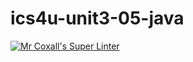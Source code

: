 # ics4u-unit3-05-java

[![Mr Coxall's Super Linter](https://github.com/dbcalitis/ics4u-unit3-05-java/workflows/Mr%20Coxall's%20Super%20Linter/badge.svg)](https://github.com/dbcalitis/ics4u-unit3-05-java/actions/)
